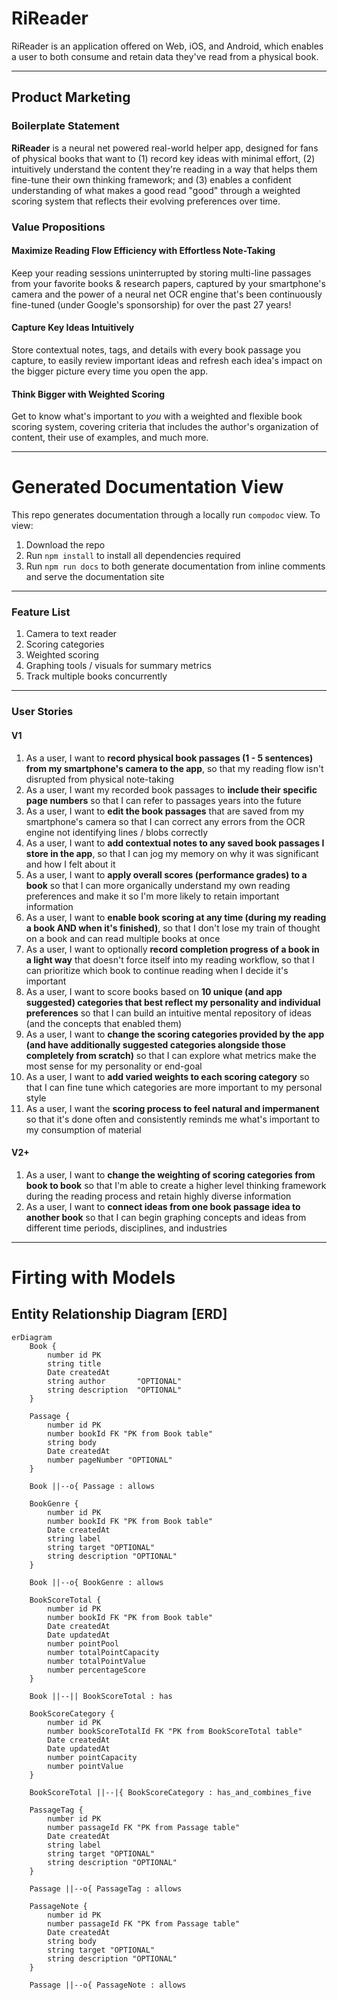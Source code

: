 # RiReader
RiReader is an application offered on Web, iOS, and Android, which enables a user to both consume and retain data they've read from a physical book. 

---

## Product Marketing

### Boilerplate Statement
**RiReader** is a neural net powered real-world helper app, designed for fans of physical books 
that want to (1) record key ideas with minimal effort, (2) intuitively understand the content they're reading 
in a way that helps them fine-tune their own thinking framework; and (3) enables a confident understanding of 
what makes a good read "good" through a weighted scoring system that reflects their evolving preferences over time.


### Value Propositions
#### Maximize Reading Flow Efficiency with Effortless Note-Taking
Keep your reading sessions uninterrupted by storing multi-line passages from your favorite books & research papers, captured by 
your smartphone's camera and the power of a neural net OCR engine that's been continuously fine-tuned (under Google's sponsorship) 
for over the past 27 years!

#### Capture Key Ideas Intuitively
Store contextual notes, tags, and details with every book passage you capture, to easily review important ideas 
and refresh each idea's impact on the bigger picture every time you open the app.

#### Think Bigger with Weighted Scoring
Get to know what's important to _you_ with a weighted and flexible book scoring system, covering criteria that includes the author's organization of content, 
their use of examples, and much more. 

---

# Generated Documentation View
This repo generates documentation through a locally run `compodoc` view. To view:
1. Download the repo
2. Run `npm install` to install all dependencies required
3. Run `npm run docs` to both generate documentation from inline comments and serve the documentation site

---

### Feature List
1. Camera to text reader
2. Scoring categories
3. Weighted scoring
4. Graphing tools / visuals for summary metrics
5. Track multiple books concurrently

---

### User Stories
#### V1
1. As a user, I want to **record physical book passages (1 - 5 sentences) from my smartphone's camera to the app**, so that my reading flow isn't disrupted from physical note-taking
2. As a user, I want my recorded book passages to **include their specific page numbers** so that I can refer to passages years into the future
3. As a user, I want to **edit the book passages** that are saved from my smartphone's camera so that I can correct any errors from the OCR engine not identifying lines / blobs correctly
4. As a user, I want to **add contextual notes to any saved book passages I store in the app**, so that I can jog my memory on why it was significant and how I felt about it
5. As a user, I want to **apply overall scores (performance grades) to a book** so that I can more organically understand my own reading preferences and make it so I'm more likely to retain important information
6. As a user, I want to **enable book scoring at any time (during my reading a book AND when it's finished)**, so that I don't lose my train of thought on a book and can read multiple books at once
7. As a user, I want to optionally **record completion progress of a book in a light way** that doesn't force itself into my reading workflow, so that I can prioritize which book to continue reading when I decide it's important
8. As a user, I want to score books based on **10 unique (and app suggested) categories that best reflect my personality and individual preferences** so that I can build an intuitive mental repository of ideas (and the concepts that enabled them)
9. As a user, I want to **change the scoring categories provided by the app (and have additionally suggested categories alongside those completely from scratch)** so that I can explore what metrics make the most sense for my personality or end-goal
10. As a user, I want to **add varied weights to each scoring category** so that I can fine tune which categories are more important to my personal style
11. As a user, I want the **scoring process to feel natural and impermanent** so that it's done often and consistently reminds me what's important to my consumption of material


#### V2+
1. As a user, I want to **change the weighting of scoring categories from book to book** so that I'm able to create a higher level thinking framework during the reading process and retain highly diverse information
2. As a user, I want to **connect ideas from one book passage idea to another book** so that I can begin graphing concepts and ideas from different time periods, disciplines, and industries


---
# Firting with Models

## Entity Relationship Diagram [ERD]
```mermaid
erDiagram
    Book {
        number id PK
        string title
        Date createdAt
        string author       "OPTIONAL"
        string description  "OPTIONAL"
    }

    Passage {
        number id PK
        number bookId FK "PK from Book table"
        string body 
        Date createdAt
        number pageNumber "OPTIONAL"
    }

    Book ||--o{ Passage : allows

    BookGenre {
        number id PK
        number bookId FK "PK from Book table"
        Date createdAt
        string label
        string target "OPTIONAL"
        string description "OPTIONAL"    
    }

    Book ||--o{ BookGenre : allows

    BookScoreTotal {
        number id PK
        number bookId FK "PK from Book table"
        Date createdAt
        Date updatedAt
        number pointPool
        number totalPointCapacity
        number totalPointValue
        number percentageScore
    }

    Book ||--|| BookScoreTotal : has

    BookScoreCategory {
        number id PK
        number bookScoreTotalId FK "PK from BookScoreTotal table"
        Date createdAt
        Date updatedAt
        number pointCapacity
        number pointValue
    }

    BookScoreTotal ||--|{ BookScoreCategory : has_and_combines_five

    PassageTag {
        number id PK
        number passageId FK "PK from Passage table"
        Date createdAt
        string label
        string target "OPTIONAL"
        string description "OPTIONAL"
    }

    Passage ||--o{ PassageTag : allows

    PassageNote {
        number id PK
        number passageId FK "PK from Passage table"
        Date createdAt
        string body
        string target "OPTIONAL"
        string description "OPTIONAL"
    }
 
    Passage ||--o{ PassageNote : allows
```
